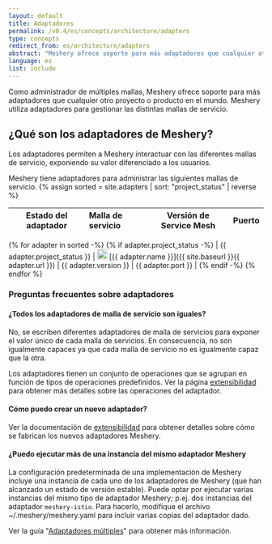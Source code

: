 ```yaml
---
layout: default
title: Adaptadores
permalink: /v0.4/es/concepts/architecture/adapters
type: concepts
redirect_from: es/architecture/adapters
abstract: "Meshery ofrece soporte para más adaptadores que cualquier otro proyecto o producto en el mundo. Meshery utiliza adaptadores para gestionar las distintas mallas de servicio."
language: es
list: include
---
```


Como administrador de múltiples mallas, Meshery ofrece soporte para más adaptadores que cualquier otro proyecto o producto en el mundo. Meshery utiliza adaptadores para gestionar las distintas mallas de servicio.

## ¿Qué son los adaptadores de Meshery?

Los adaptadores permiten a Meshery interactuar con las diferentes mallas de servicio, exponiendo su valor diferenciado a los usuarios.

Meshery tiene adaptadores para administrar las siguientes mallas de servicio.
{% assign sorted = site.adapters | sort: "project_status" | reverse %}

| Estado del adaptador | Malla de servicio | Versión de Service Mesh | Puerto |
| :------------------: | :---------------- | :---------------------: | :----: |
{% for adapter in sorted -%}
{% if adapter.project_status -%}
| {{ adapter.project_status }} | <img src="{{ adapter.image }}" style="width:20px" /> [{{ adapter.name }}]({{ site.baseurl }}{{ adapter.url }}) | {{ adapter.version }} | {{ adapter.port }} |
{% endif -%}
{% endfor %}

### Preguntas frecuentes sobre adaptadores

#### ¿Todos los adaptadores de malla de servicio son iguales?

No, se escriben diferentes adaptadores de malla de servicios para exponer el valor único de cada malla de servicios. En consecuencia, no son igualmente capaces ya que cada malla de servicio no es igualmente capaz que la otra.

Los adaptadores tienen un conjunto de operaciones que se agrupan en función de tipos de operaciones predefinidos. Ver la página [extensibilidad]({{site.baseurl}}/extensibility) para obtener más detalles sobre las operaciones del adaptador.

#### Cómo puedo crear un nuevo adaptador?

Ver la documentación de [extensibilidad]({{site.baseurl}}/extensibility) para obtener detalles sobre cómo se fabrican los nuevos adaptadores Meshery.

#### ¿Puedo ejecutar más de una instancia del mismo adaptador Meshery

La configuración predeterminada de una implementación de Meshery incluye una instancia de cada uno de los adaptadores de Meshery (que han alcanzado un estado de versión estable). Puede optar por ejecutar varias instancias del mismo tipo de adaptador Meshery; p.ej. dos instancias del adaptador `meshery-istio`. Para hacerlo, modifique el archivo ~/.meshery/meshery.yaml para incluir varias copias del adaptador dado.

Ver la guía "[Adaptadores múltiples]({{site.baseurl}}/guides/multiple-adapters)" para obtener más información.

